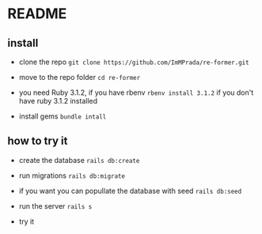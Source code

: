 # README


## install

- clone the repo
`git clone https://github.com/ImMPrada/re-former.git`

- move to the repo folder
`cd re-former`


- you need Ruby 3.1.2, if you have rbenv
`rbenv install 3.1.2` if you don't have ruby 3.1.2 installed

- install gems
`bundle intall`


## how to try it

- create the database
`rails db:create`

- run migrations
`rails db:migrate`

- if you want you can popullate the database with seed
`rails db:seed`

- run the server
`rails s`

- try it
